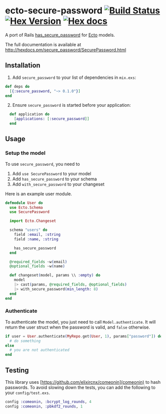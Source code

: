 # ecto-secure-password [![Build Status](https://travis-ci.org/tuvistavie/ecto-secure-password.svg)](https://travis-ci.org/tuvistavie/ecto-secure-password) [![Hex Version](http://img.shields.io/hexpm/v/secure_password.svg?style=flat)](https://hex.pm/packages/secure_password) [![Hex docs](http://img.shields.io/badge/hex.pm-docs-green.svg?style=flat)](https://hexdocs.pm/secure_password/SecurePassword.html)


A port of Rails [has_secure_password](http://api.rubyonrails.org/classes/ActiveModel/SecurePassword/ClassMethods.html) for [Ecto](https://github.com/elixir-lang/ecto) models.

The full documentation is available at http://hexdocs.pm/secure_password/SecurePassword.html

## Installation

1. Add `secure_password` to your list of dependencies in `mix.exs`:

```elixir
def deps do
  [{:secure_password, "~> 0.1.0"}]
end
```

2. Ensure `secure_password` is started before your application:

```elixir
  def application do
    [applications: [:secure_password]]
  end
```

## Usage

### Setup the model

To use `secure_password`, you need to

1. Add `use SecurePassword` to your model
2. Add `has_secure_password` to your schema
3. Add `with_secure_password` to your changeset

Here is an example user module.

```elixir
defmodule User do
  use Ecto.Schema
  use SecurePassword

  import Ecto.Changeset

  schema "users" do
    field :email, :string
    field :name, :string

    has_secure_password
  end

  @required_fields ~w(email)
  @optional_fields ~w(name)

  def changeset(model, params \\ :empty) do
    model
    |> cast(params, @required_fields, @optional_fields)
    |> with_secure_password(min_length: 8)
  end
end
```

### Authenticate

To authenticate the model, you just need to call `Model.authenticate`.
It will return the user struct when the password is valid, and `false` otherwise.

```elixir
if user = User.authenticate(MyRepo.get(User, 1), params["password"]) do
  # do something
else
  # you are not authenticated
end
```

## Testing

This library uses [https://github.com/elixircnx/comeonin](comeonin) to hash passwords.
To avoid slowing down the tests, you can add the following to your `config/test.exs`.

```elixir
config :comeonin, :bcrypt_log_rounds, 4
config :comeonin, :pbkdf2_rounds, 1
```
